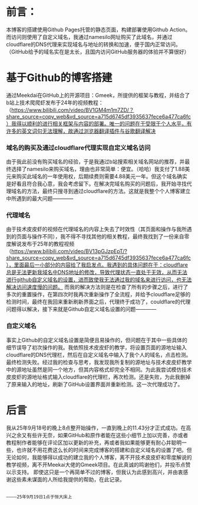 # 前言：
本博客的搭建使用Github Pages托管的静态页面，构建部署使用Github Action。而访问则使用了自定义域名，我通过namesilo网址购买了此域名，并通过cloudflare的DNS代理来实现域名与地址的转换和加速，便于国内正常访问。（GitHub给予的域名实在是太长，且国内访问GitHub服务器的体验并不算很好）

# 基于Github的博客搭建
通过Meekdai在GitHub上的开源项目：Gmeek，所提供的框架与教程，并结合了b站上技术爬爬虾发布于24年的视频教程：（https://www.bilibili.com/video/BV1GM4m1m7ZD/？share_source=copy_web&vd_source=a715d6745df3935637fece6a477ca6fc）我得以顺利的进行相关框架与内容的部署。唯一的问题在于受限于个人水平，有许多的英文词句无法理解，故通过浏览器翻译插件与谷歌翻译解决

### 域名的购买及通过cloudflare代理实现自定义域名访问
由于我此前没有购买域名的经验，于是我通过b站搜索相关域名网站的推荐，并最终选择了namesilo来购买域名，理由也非常简单：便宜。（哈哈）我支付了1.88美元来购买此域名的一年使用权，后期续费则需要4.88美元一年。但这个域名确实是好看且符合我心意，我会考虑留下。在解决完域名购买的问题后，我开始寻找代理域名的方法，最终只搜寻到通过cloudflare的方法。这就是我整个个人博客建立中所遇到的最大问题————

### 代理域名
由于技术皮皮虾的视频在代理域名的内容上失去了时效性（其页面和操作与我所遇到的页面与操作不同），我不得不寻找其他的相关教程，最终我找到了一份来自零度解说发布于25年的教程视频（https://www.bilibili.com/video/BV13pGJzpEpT/?share_source=copy_web&vd_source=a715d6745df3935637fece6a477ca6fc），里面最后一小部分的内容给了我启发点。我遇到的具体问题在于：cloudflare总是无法更新我域名中DNS地址的修改，导致代理状态一直处于无效，从而无法进行github自定义域名的设置，进而致使我无法通过我的域名来进行访问，也无法解决访问速度慢的问题。   而我的解决方法则是在检查了所有的步骤之后，进行了多次的重置操作，在第四次时我再次重新操作了全流程，并给予cloudflare足够的检测时间，最终在我回来重新刷新界面之后，代理终于成功了，couldflare的代理问题得以解决，接下来就是Github自定义域名设置的问题————

### 自定义域名
事实上Github的自定义域名设置是简便且易操作的，但问题在于其中一些具体的细节误导了初次操作的我。我依照技术皮皮虾的教学，将设置页面的源地址输入cloudflare的DNS代理栏，然后在自定义域名中输入了我个人的域名，点击检测。最终检测失败。经过我的检查与思考，我发现我所复制的源地址与技术皮皮虾教学中的源地址虽然是同一个地方，但其内容格式却完全不相同。为此我尝试模仿技术皮皮虾的源地址格式输入cloudflare的代理栏，再次检测。还是失败，为此我删掉了原来输入的地址，刷新了GitHub设置界面并重新检测。这一次代理成功了。

# 后言
我从25年9月18号的晚上8点整开始操作，一直到晚上的11.43分才正式成功。在高兴之余又有些许无奈，如果GitHub和原作者能在这些小细节上加以完善，亦或者教程制作者能够在评论区加以更新的补充，再或者我如果能够更有耐心并聪明一些，也许就不用花费这么长的时间来完成博客的搭建和自定义域名的设置了吧。但无论如何，我能够得以成功的建立我的个人博客，离不开技术皮皮虾和零度解说的教学视频，离不开Meekai大佬的Gmeek项目。在此真诚的鸣谢他们，并投币点赞以示支持。
即使这只是一个再简单不过的博客，但我认为此感到高兴，并由衷感谢这些素未谋面的人所给我提供的帮助，在此记录。
           
                                                                                                                                                                                 ————25年9月19日1点于恒大床上
